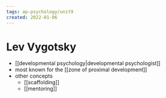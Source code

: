 ```yaml
---
tags: ap-psychology/unit9 
created: 2022-01-06
---
```


# Lev Vygotsky

- [[developmental psychology|developmental psychologist]]
- most known for the [[zone of proximal development]]
- other concepts
	- [[scaffolding]]
	- [[mentoring]] 
